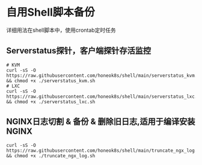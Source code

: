 # 自用Shell脚本备份
详细用法在shell脚本中，使用crontab定时任务

## Serverstatus探针，客户端探针存活监控
```shell
# KVM
curl -sS -O https://raw.githubusercontent.com/honeok8s/shell/main/serverstatus_kvm.sh && chmod +x ./serverstatus_kvm.sh
# LXC
curl -sS -O https://raw.githubusercontent.com/honeok8s/shell/main/serverstatus_lxc.sh && chmod +x ./serverstatus_lxc.sh
```
## NGINX日志切割 & 备份 & 删除旧日志,适用于编译安装NGINX
```shell
curl -sS -O https://raw.githubusercontent.com/honeok8s/shell/main/truncate_ngx_log.sh && chmod +x ./truncate_ngx_log.sh
```
